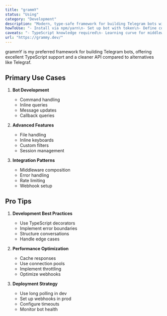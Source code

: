 ```yaml
---
title: "grammY"
status: "Using"
category: "Development"
description: "Modern, type-safe framework for building Telegram bots with TypeScript, offering cleaner syntax than Telegraf"
howToUse: "- Install via npm/yarn\n- Set up bot with token\n- Define commands and handlers\n- Use middleware for common tasks\n- Deploy with Railway"
caveats: "- TypeScript knowledge required\n- Learning curve for middleware\n- Need to handle rate limits\n- Webhook setup complexity"
url: "https://grammy.dev/"
---
```


grammY is my preferred framework for building Telegram bots, offering excellent TypeScript support and a cleaner API compared to alternatives like Telegraf.

## Primary Use Cases

1. **Bot Development**
   - Command handling
   - Inline queries
   - Message updates
   - Callback queries

2. **Advanced Features**
   - File handling
   - Inline keyboards
   - Custom filters
   - Session management

3. **Integration Patterns**
   - Middleware composition
   - Error handling
   - Rate limiting
   - Webhook setup

## Pro Tips

1. **Development Best Practices**
   - Use TypeScript decorators
   - Implement error boundaries
   - Structure conversations
   - Handle edge cases

2. **Performance Optimization**
   - Cache responses
   - Use connection pools
   - Implement throttling
   - Optimize webhooks

3. **Deployment Strategy**
   - Use long polling in dev
   - Set up webhooks in prod
   - Configure timeouts
   - Monitor bot health 